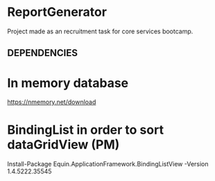 # ReportGenerator
Project made as an recruitment task for core services bootcamp.

## DEPENDENCIES 

# In memory database

https://nmemory.net/download


# BindingList in order to sort dataGridView (PM)

Install-Package Equin.ApplicationFramework.BindingListView -Version 1.4.5222.35545 
